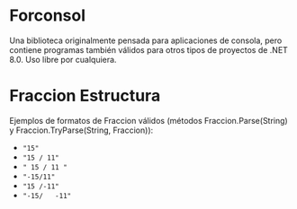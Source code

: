 # Forconsol
Una biblioteca originalmente pensada para aplicaciones de consola, pero contiene programas también válidos para otros tipos de proyectos de .NET 8.0. Uso libre por cualquiera.

# Fraccion Estructura
Ejemplos de formatos de Fraccion válidos (métodos Fraccion.Parse(String) y Fraccion.TryParse(String, Fraccion)):
- `"15"`
- `"15 / 11"`
- `" 15 / 11 "`
- `"-15/11"`
- `"15 /-11"`
- `"-15/   -11"`
